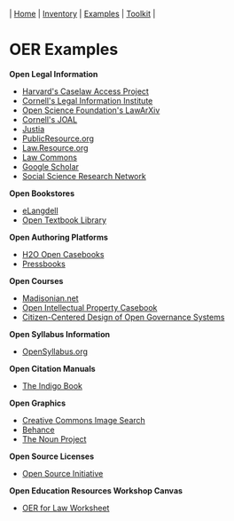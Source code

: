 | [Home](https://legalhackers.github.io/OER-VirtualForum/) | [Inventory](https://legalhackers.github.io/OER-VirtualForum/Inventory.html) | [Examples](https://legalhackers.github.io/OER-VirtualForum/Examples.html) | [Toolkit](https://legalhackers.github.io/OER-VirtualForum/Toolkit.html) |

# OER Examples

**Open Legal Information**
* [Harvard's Caselaw Access Project](https://case.law/)
* [Cornell's Legal Information Institute](https://www.law.cornell.edu/wex/index.html)
* [Open Science Foundation's LawArXiv](https://osf.io/preprints/lawarxiv)
* [Cornell's JOAL](https://ojs.law.cornell.edu/index.php/joal)
* [Justia](https://www.justia.com/)
* [PublicResource.org](https://public.resource.org/index.html)
* [Law.Resource.org](https://law.resource.org/)
* [Law Commons](http://network.bepress.com/law/)
* [Google Scholar](https://scholar.google.com/)
* [Social Science Research Network](https://www.ssrn.com/index.cfm/en/)

**Open Bookstores**
* [eLangdell](https://www.cali.org/the-elangdell-bookstore)
* [Open Textbook Library](https://open.umn.edu/opentextbooks/subjects/law)

**Open Authoring Platforms**
* [H2O Open Casebooks](https://opencasebook.org)
* [Pressbooks](https://pressbooks.com/)

**Open Courses**
* [Madisonian.net](http://madisonian.net/home/?page_id=1260)
* [Open Intellectual Property Casebook](https://law.duke.edu/cspd/openip/)
* [Citizen-Centered Design of Open Governance Systems](https://ocw.mit.edu/courses/architecture/4-285-research-topics-in-architecture-citizen-centered-design-of-open-governance-systems-fall-2002/)

**Open Syllabus Information**
* [OpenSyllabus.org](https://opensyllabus.org/)

**Open Citation Manuals**
* [The Indigo Book](https://law.resource.org/pub/us/code/blue/IndigoBook.html)

**Open Graphics**
* [Creative Commons Image Search](https://ccsearch.creativecommons.org/)
* [Behance](https://www.behance.net/)
* [The Noun Project](https://thenounproject.com/)

**Open Source Licenses**
* [Open Source Initiative](https://opensource.org/licenses)

**Open Education Resources Workshop Canvas**
* [OER for Law Worksheet](https://docs.google.com/document/d/1Am9IGAWQ9JWv0SDCnk6ldoZg17weqnUViIoXaaVLklM/edit)
